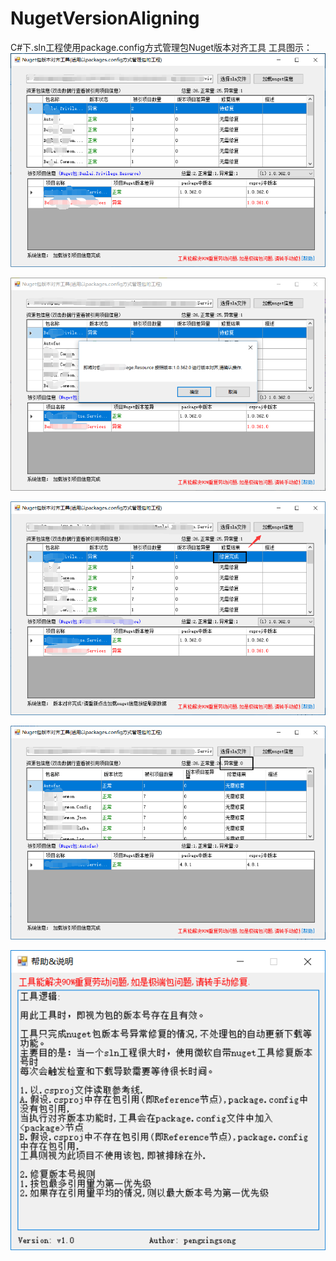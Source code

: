 # NugetVersionAligning
C#下.sln工程使用package.config方式管理包Nuget版本对齐工具
工具图示：
![image](https://github.com/pengxingsong/NugetVersionAligning/blob/master/img/11.png)

![image](https://github.com/pengxingsong/NugetVersionAligning/blob/master/img/22.png)

![image](https://github.com/pengxingsong/NugetVersionAligning/blob/master/img/33.png)

![image](https://github.com/pengxingsong/NugetVersionAligning/blob/master/img/44.png)

![image](https://github.com/pengxingsong/NugetVersionAligning/blob/master/img/55.png)
